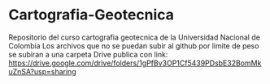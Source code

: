 # Cartografia-Geotecnica
Repositorio del curso cartografia geotecnica de la Universidad Nacional de Colombia
Los archivos que no se puedan subir al github por limite de peso se subiran a una carpeta Drive publica con link: https://drive.google.com/drive/folders/1gPfBv3OP1Cf5439PDsbE32BomMkuZnSA?usp=sharing 
